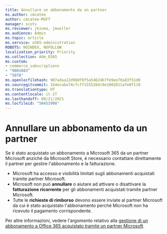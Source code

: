 ```yaml
---
title: Annullare un abbonamento da un partner
ms.author: cmcatee
author: cmcatee-MSFT
manager: scotv
ms.reviewer: jkinma, jmueller
ms.audience: Admin
ms.topic: article
ms.service: o365-administration
ROBOTS: NOINDEX, NOFOLLOW
localization_priority: Priority
ms.collection: Adm_O365
ms.custom:
- commerce_subscriptions
- "9001683"
- "5078"
ms.openlocfilehash: 907adaa12d960f0f5a54624b7fe9ee70a83f51d0
ms.sourcegitcommit: 1b4ecaba74cfcff155528dc9e1002011afe0f110
ms.translationtype: HT
ms.contentlocale: it-IT
ms.lasthandoff: 08/21/2021
ms.locfileid: "58451998"
---
```

# <a name="cancel-subscription-from-partner"></a>Annullare un abbonamento da un partner

Se è stato acquistato un abbonamento a Microsoft 365 da un partner Microsoft anziché da Microsoft Store, è necessario contattare direttamente il partner per gestire l'abbonamento e la fatturazione.

- Microsoft ha accesso e visibilità limitati sugli abbonamenti acquistati tramite partner Microsoft. 
- Microsoft non può **annullare** o aiutare ad attivare o disattivare la **fatturazione ricorrente** per gli abbonamenti acquistati tramite partner Microsoft. 
- Tutte le **richieste di rimborso** devono essere inviate al partner Microsoft da cui è stato acquistato l'abbonamento perché Microsoft non ha ricevuto il pagamento corrispondente. 

Per altre informazioni, vedere l'argomento relativo alla [gestione di un abbonamento a Office 365 acquistato tramite un partner Microsoft](https://support.microsoft.com/help/4230739/microsoft-account-manage-office-365-subscription-from-third-party). 
